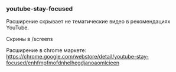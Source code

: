 ### youtube-stay-focused

Расширение скрывает не тематические видео в рекомендациях YouTube.

Скрины в /screens

Расширение в chrome маркете:
https://chrome.google.com/webstore/detail/youtube-stay-focused/enhfmpfmofdnhelhegdjanoaomlcieen